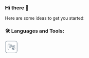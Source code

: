 ### Hi there 👋

Here are some ideas to get you started:

### :hammer_and_wrench: Languages and Tools:
<div>
  <img src="https://github.com/devicons/devicon/blob/master/icons/photoshop/photoshop-line.svg" title ="photoshop" width="40" height = "40"/>&nbsp;
</div>

